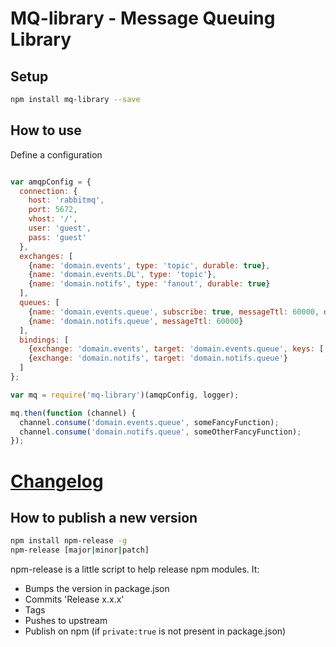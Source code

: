 # MQ-library - Message Queuing Library

## Setup

```bash
npm install mq-library --save
```

## How to use

Define a configuration
```javascript

var amqpConfig = {
  connection: {
    host: 'rabbitmq',
    port: 5672,
    vhost: '/',
    user: 'guest',
    pass: 'guest'
  },
  exchanges: [
    {name: 'domain.events', type: 'topic', durable: true},
    {name: 'domain.events.DL', type: 'topic'},
    {name: 'domain.notifs', type: 'fanout', durable: true}
  ],
  queues: [
    {name: 'domain.events.queue', subscribe: true, messageTtl: 60000, deadLetterExchange: 'domain.events.DL'},
    {name: 'domain.notifs.queue', messageTtl: 60000}
  ],
  bindings: [
    {exchange: 'domain.events', target: 'domain.events.queue', keys: ['some.routing.key.*']},
    {exchange: 'domain.notifs', target: 'domain.notifs.queue'}
  ]
};

var mq = require('mq-library')(amqpConfig, logger);

mq.then(function (channel) {
  channel.consume('domain.events.queue', someFancyFunction);
  channel.consume('domain.notifs.queue', someOtherFancyFunction);
});
```

# [Changelog](/CHANGELOG.md)


## How to publish a new version

```bash
npm install npm-release -g
npm-release [major|minor|patch]
```

npm-release is a little script to help release npm modules. It:

- Bumps the version in package.json
- Commits 'Release x.x.x'
- Tags
- Pushes to upstream
- Publish on npm (if `private:true` is not present in package.json)
